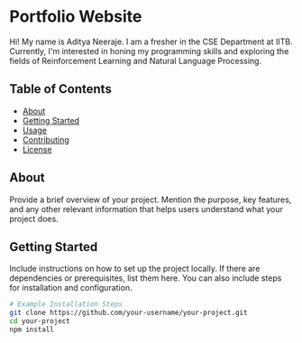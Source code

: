 # Portfolio Website

Hi! My name is Aditya Neeraje. I am a fresher in the CSE Department at IITB. Currently, I'm interested in honing my programming skills and exploring the fields of Reinforcement Learning and Natural Language Processing.

## Table of Contents

- [About](#about)
- [Getting Started](#getting-started)
- [Usage](#usage)
- [Contributing](#contributing)
- [License](#license)

## About

Provide a brief overview of your project. Mention the purpose, key features, and any other relevant information that helps users understand what your project does.

## Getting Started

Include instructions on how to set up the project locally. If there are dependencies or prerequisites, list them here. You can also include steps for installation and configuration.

```bash
# Example Installation Steps
git clone https://github.com/your-username/your-project.git
cd your-project
npm install

